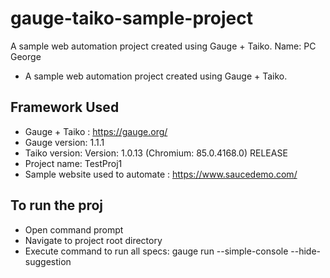 # gauge-taiko-sample-project
A sample web automation project created using Gauge + Taiko.
Name: PC George
* A sample web automation project created using Gauge + Taiko.

## Framework Used
* Gauge + Taiko : https://gauge.org/
* Gauge version: 1.1.1
* Taiko version: Version: 1.0.13 (Chromium: 85.0.4168.0) RELEASE
* Project name: TestProj1
* Sample website used to automate : https://www.saucedemo.com/

## To run the proj
* Open command prompt
* Navigate to project root directory
* Execute command to run all specs: gauge run --simple-console --hide-suggestion




